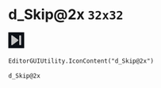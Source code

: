 # d_Skip@2x `32x32`
<img src="/img/d_Skip@2x.png" width=32 height=32>

``` CSharp
EditorGUIUtility.IconContent("d_Skip@2x")
```
```
d_Skip@2x
```

